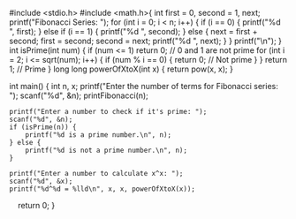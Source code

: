 #include <stdio.h>
#include <math.h>{
  int first = 0, second = 1, next;
    printf("Fibonacci Series: ");
    for (int i = 0; i < n; i++) {
        if (i == 0) {
            printf("%d ", first);
        } else if (i == 1) {
            printf("%d ", second);
        } else {
            next = first + second;
            first = second;
            second = next;
            printf("%d ", next);
        }
    }
    printf("\n");
}
int isPrime(int num) {
    if (num <= 1) return 0; // 0 and 1 are not prime
    for (int i = 2; i <= sqrt(num); i++) {
        if (num % i == 0) {
            return 0; // Not prime
        }
    }
    return 1; // Prime
}
long long powerOfXtoX(int x) {
    return pow(x, x);
}

int main() {
    int n, x;
    printf("Enter the number of terms for Fibonacci series: ");
    scanf("%d", &n);
    printFibonacci(n);
    
    printf("Enter a number to check if it's prime: ");
    scanf("%d", &n);
    if (isPrime(n)) {
        printf("%d is a prime number.\n", n);
    } else {
        printf("%d is not a prime number.\n", n);
    }

    printf("Enter a number to calculate x^x: ");
    scanf("%d", &x);
    printf("%d^%d = %lld\n", x, x, powerOfXtoX(x));

    return 0;
}




